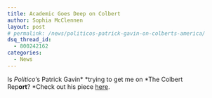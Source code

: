 ```yaml
---
title: Academic Goes Deep on Colbert
author: Sophia McClennen
layout: post
# permalink: /news/politicos-patrick-gavin-on-colberts-america/
dsq_thread_id:
  - 800242162
categories:
  - News
---
```

Is *Politico*&#8216;s Patrick Gavin* *trying to get me on *The Colbert Rep**ort**? *Check out his piece [here][1].

 [1]: http://www.politico.com/news/stories/0812/79525.html?hp=l10